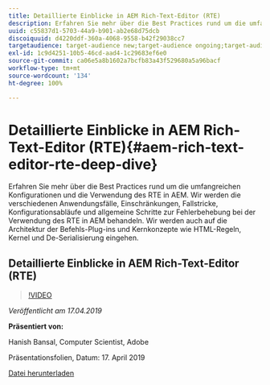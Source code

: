 ```yaml
---
title: Detaillierte Einblicke in AEM Rich-Text-Editor (RTE)
description: Erfahren Sie mehr über die Best Practices rund um die umfangreichen Konfigurationen und die Verwendung des RTE in AEM. Wir werden die verschiedenen Anwendungsfälle, Einschränkungen, Fallstricke, Konfigurationsabläufe und allgemeine Schritte zur Fehlerbehebung bei der Verwendung des RTE in AEM behandeln. Wir werden auch auf die Architektur der Befehls-Plug-ins und Kernkonzepte wie HTML-Regeln, Kernel und De-Serialisierung eingehen.
uuid: c55837d1-5703-44a9-b901-ab2e68d75dcb
discoiquuid: d4220ddf-360a-4068-9558-b42f29038cc7
targetaudience: target-audience new;target-audience ongoing;target-audience upgrader
exl-id: 1c9d4251-10b5-46cd-aad4-1c29683ef6e0
source-git-commit: ca06e5a8b1602a7bcfb83a43f529680a5a96bacf
workflow-type: tm+mt
source-wordcount: '134'
ht-degree: 100%

---
```


# Detaillierte Einblicke in AEM Rich-Text-Editor (RTE){#aem-rich-text-editor-rte-deep-dive}

Erfahren Sie mehr über die Best Practices rund um die umfangreichen Konfigurationen und die Verwendung des RTE in AEM. Wir werden die verschiedenen Anwendungsfälle, Einschränkungen, Fallstricke, Konfigurationsabläufe und allgemeine Schritte zur Fehlerbehebung bei der Verwendung des RTE in AEM behandeln. Wir werden auch auf die Architektur der Befehls-Plug-ins und Kernkonzepte wie HTML-Regeln, Kernel und De-Serialisierung eingehen.

## Detaillierte Einblicke in AEM Rich-Text-Editor (RTE)

>[!VIDEO](https://video.tv.adobe.com/v/27087/?quality=9)

*Veröffentlicht am 17.04.2019*

**Präsentiert von:**

Hanish Bansal, Computer Scientist, Adobe

Präsentationsfolien, Datum: 17. April 2019

[Datei herunterladen](assets/aem-gems-aem-rte-04172019.pdf)
